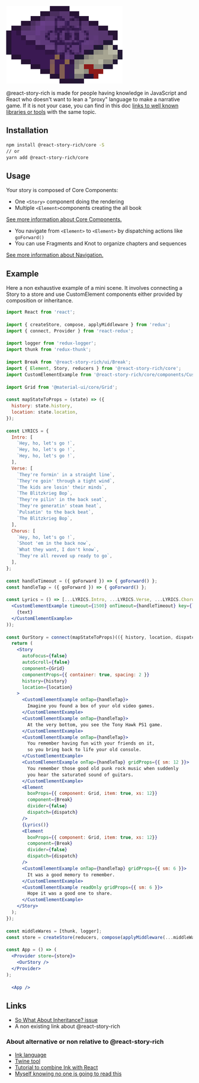 <img src="https://raw.githubusercontent.com/wasa42/react-story-rich/HEAD/logo.png" alt="@react-story-rich logo">

@react-story-rich is made for people having knowledge in JavaScript and React
who doesn't want to lean a "proxy" language to make a narrative game.
If it is not your case, you can find in this doc
[links to well known libraries or tools](#Links)
with the same topic.

## Installation
```bash
npm install @react-story-rich/core -S
// or
yarn add @react-story-rich/core
```

## Usage
Your story is composed of Core Components:
 * One `<Story>` component doing the rendering
 * Multiple `<Element>`components creating the all book

[See more information about Core Components.](https://wasa42.github.io/react-story-rich/#section-core-components)

* You navigate from `<Element>` to `<Element>` by dispatching actions like `goForward()`
* You can use Fragments and Knot to organize chapters and sequences

[See more information about Navigation.](https://wasa42.github.io/react-story-rich/#element)

## Example
Here a non exhaustive example of a mini scene.
It involves connecting a Story to a store and use CustomElement components
either provided by composition or inheritance.

````jsx harmony
import React from 'react';

import { createStore, compose, applyMiddleware } from 'redux';
import { connect, Provider } from 'react-redux';

import logger from 'redux-logger';
import thunk from 'redux-thunk';

import Break from '@react-story-rich/ui/Break';
import { Element, Story, reducers } from '@react-story-rich/core';
import CustomElementExample from '@react-story-rich/core/components/CustomElementExample';

import Grid from '@material-ui/core/Grid';

const mapStateToProps = (state) => ({
  history: state.history,
  location: state.location,
});

const LYRICS = {
  Intro: [
    `Hey, ho, let's go !`,
    `Hey, ho, let's go !`,
    `Hey, ho, let's go !`,
  ],
  Verse: [
    `They're formin' in a straight line`,
    `They're goin' through a tight wind`,
    `The kids are losin' their minds`,
    `The Blitzkrieg Bop`,
    `They're pilin' in the back seat`,
    `They're generatin' steam heat`,
    `Pulsatin' to the back beat`,
    `The Blitzkrieg Bop`,
  ],
  Chorus: [
    `Hey, ho, let's go !`,
    `Shoot 'em in the back now`,
    `What they want, I don't know`,
    `They're all revved up ready to go`,
  ],
};

const handleTimeout = ({ goForward }) => { goForward() };
const handleTap = ({ goForward }) => { goForward() };

const Lyrics = () => [...LYRICS.Intro, ...LYRICS.Verse, ...LYRICS.Chorus].map((text, i) => (
  <CustomElementExample timeout={1500} onTimeout={handleTimeout} key={`LYRICS-${i}`}>
    {text}
  </CustomElementExample>
));

const OurStory = connect(mapStateToProps)(({ history, location, dispatch }) => {
  return (
    <Story
      autoFocus={false}
      autoScroll={false}
      component={Grid}
      componentProps={{ container: true, spacing: 2 }}
      history={history}
      location={location}
    >
      <CustomElementExample onTap={handleTap}>
        Imagine you found a box of your old video games.
      </CustomElementExample>
      <CustomElementExample onTap={handleTap}>
        At the very bottom, you see the Tony Hawk PS1 game.
      </CustomElementExample>
      <CustomElementExample onTap={handleTap}>
        You remember having fun with your friends on it,
        so you bring back to life your old console.
      </CustomElementExample>
      <CustomElementExample onTap={handleTap} gridProps={{ sm: 12 }}>
        You remember those good old punk rock music when suddenly
        you hear the saturated sound of guitars.
      </CustomElementExample>
      <Element
        boxProps={{ component: Grid, item: true, xs: 12}}
        component={Break}
        divider={false}
        dispatch={dispatch}
      />
      {Lyrics()}
      <Element
        boxProps={{ component: Grid, item: true, xs: 12}}
        component={Break}
        divider={false}
        dispatch={dispatch}
      />
      <CustomElementExample onTap={handleTap} gridProps={{ sm: 6 }}>
        It was a good memory to remember.
      </CustomElementExample>
      <CustomElementExample readOnly gridProps={{ sm: 6 }}>
        Hope it was a good one to share.
      </CustomElementExample>
    </Story>
  );
});

const middleWares = [thunk, logger];
const store = createStore(reducers, compose(applyMiddleware(...middleWares)));

const App = () => (
  <Provider store={store}>
    <OurStory />
  </Provider>
);

  <App />
````

## Links
* [So What About Inheritance? issue](https://github.com/WaSa42/react-story-rich/issues/5)
* A non existing link about @react-story-rich

### About alternative or non relative to @react-story-rich
* [Ink language](https://github.com/inkle/ink)
* [Twine tool](https://twinery.org/)
* [Tutorial to combine Ink with React](https://medium.com/journocoders/create-a-news-game-with-ink-react-and-redux-part-i-scripting-in-inky-fba5f681601c)
* [Myself knowing no one is going to read this](https://i.kym-cdn.com/entries/icons/original/000/026/489/crying.jpg)
